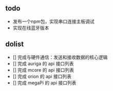 ## todo
- 发布一个npm包，实现串口连接主板调试
- 实现在线蓝牙版本


## dolist
- [] 完成与硬件通信：发送和接收数据的核心逻辑
- [] 完成 auriga 的 api 接口列表
- [] 完成 mcore 的 api 接口列表
- [] 完成 orion 的 api 接口列表
- [] 完成 megaPi 的 api 接口列表